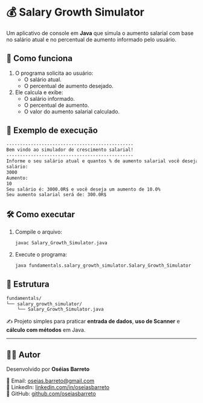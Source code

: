 # 💰 Salary Growth Simulator
Um aplicativo de console em **Java** que simula o aumento salarial com base no salário atual e no percentual de aumento informado pelo usuário.

## 🚀 Como funciona
1. O programa solicita ao usuário:
   - O salário atual.
   - O percentual de aumento desejado.
2. Ele calcula e exibe:
   - O salário informado.
   - O percentual de aumento.
   - O valor do aumento salarial calculado.

## 📌 Exemplo de execução
```bash
-----------------------------------------------
Bem vindo ao simulador de crescimento salarial!
-----------------------------------------------
Informe o seu salário atual e quantos % de aumento salarial você deseja simular
salário: 
3000
Aumento: 
10
Seu salário é: 3000.0R$ e você deseja um aumento de 10.0%
Seu aumento salarial será de: 300.0R$
```

## 🛠️ Como executar
1. Compile o arquivo:
   ```bash
   javac Salary_Growth_Simulator.java
   ```
2. Execute o programa:
   ```bash
   java fundamentals.salary_growth_simulator.Salary_Growth_Simulator
   ```

## 📂 Estrutura
```bash
fundamentals/
└── salary_growth_simulator/
    └── Salary_Growth_Simulator.java
```

✍️ Projeto simples para praticar **entrada de dados**, **uso de Scanner** e **cálculo com métodos** em Java.

---

## 👨‍💻 Autor
Desenvolvido por **Oséias Barreto**  

📧 Email: oseias.barreto@gmail.com  
💼 LinkedIn: [linkedin.com/in/oseiasbarreto](https://linkedin.com/in/oseiasbarreto)  
🐙 GitHub: [github.com/oseiasbarreto](https://github.com/oseiasbarreto)  
